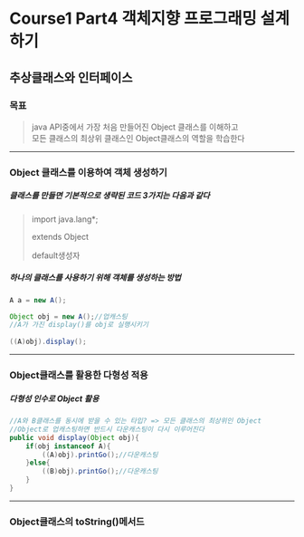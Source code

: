 # Course1 Part4 객체지향 프로그래밍 설계하기   

## 추상클래스와 인터페이스

### 목표
> java API중에서 가장 처음 만들어진 Object 클래스를 이해하고   
> 모든 클래스의 최상위 클래스인 Object클래스의 역할을 학습한다
---

### Object 클래스를 이용하여 객체 생성하기
##### 클래스를 만들면 기본적으로 생략된 코드 3가지는 다음과 같다
> import java.lang*;
> 
> extends Object
> 
> default생성자

##### 하나의 클래스를 사용하기 위해 객체를 생성하는 방법
```java
A a = new A();

Object obj = new A();//업캐스팅
//A가 가진 display()를 obj로 실행시키기
        
((A)obj).display();
```

---

### Object클래스를 활용한 다형성 적용
##### 다형성 인수로 Object 활용
```java
//A와 B클래스를 동시에 받을 수 있는 타입? => 모든 클래스의 최상위인 Object
//Object로 업캐스팅하면 반드시 다운캐스팅이 다시 이루어진다
public void display(Object obj){
    if(obj instanceof A){
        ((A)obj).printGo();//다운캐스팅
    }else{
        ((B)obj).printGo();//다운캐스팅
    }
}
```

---

### Object클래스의 toString()메서드

